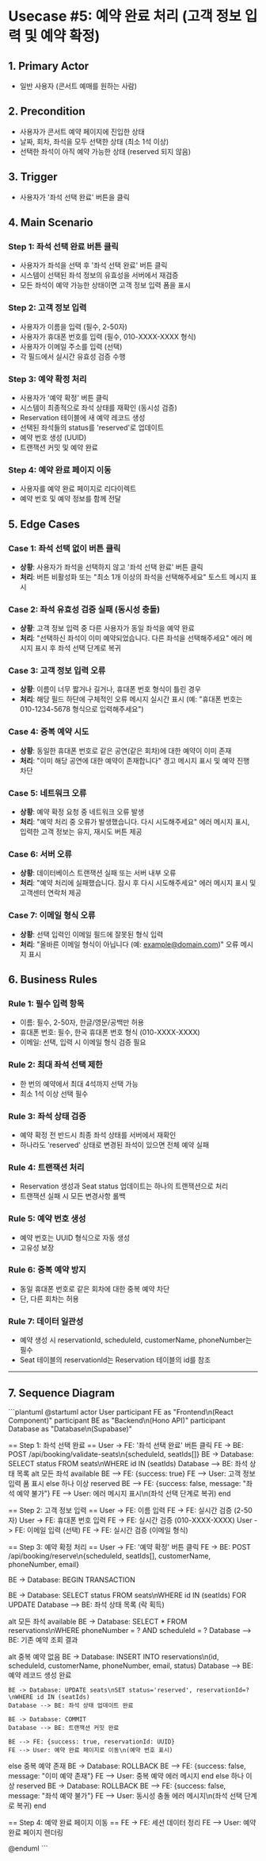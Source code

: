 # Usecase #5: 예약 완료 처리 (고객 정보 입력 및 예약 확정)

## 1. Primary Actor
- 일반 사용자 (콘서트 예매를 원하는 사람)

## 2. Precondition
- 사용자가 콘서트 예약 페이지에 진입한 상태
- 날짜, 회차, 좌석을 모두 선택한 상태 (최소 1석 이상)
- 선택한 좌석이 아직 예약 가능한 상태 (reserved 되지 않음)

## 3. Trigger
- 사용자가 '좌석 선택 완료' 버튼을 클릭

## 4. Main Scenario

### Step 1: 좌석 선택 완료 버튼 클릭
- 사용자가 좌석을 선택 후 '좌석 선택 완료' 버튼 클릭
- 시스템이 선택된 좌석 정보의 유효성을 서버에서 재검증
- 모든 좌석이 예약 가능한 상태이면 고객 정보 입력 폼을 표시

### Step 2: 고객 정보 입력
- 사용자가 이름을 입력 (필수, 2-50자)
- 사용자가 휴대폰 번호를 입력 (필수, 010-XXXX-XXXX 형식)
- 사용자가 이메일 주소를 입력 (선택)
- 각 필드에서 실시간 유효성 검증 수행

### Step 3: 예약 확정 처리
- 사용자가 '예약 확정' 버튼 클릭
- 시스템이 최종적으로 좌석 상태를 재확인 (동시성 검증)
- Reservation 테이블에 새 예약 레코드 생성
- 선택된 좌석들의 status를 'reserved'로 업데이트
- 예약 번호 생성 (UUID)
- 트랜잭션 커밋 및 예약 완료

### Step 4: 예약 완료 페이지 이동
- 사용자를 예약 완료 페이지로 리다이렉트
- 예약 번호 및 예약 정보를 함께 전달

## 5. Edge Cases

### Case 1: 좌석 선택 없이 버튼 클릭
- **상황**: 사용자가 좌석을 선택하지 않고 '좌석 선택 완료' 버튼 클릭
- **처리**: 버튼 비활성화 또는 "최소 1개 이상의 좌석을 선택해주세요" 토스트 메시지 표시

### Case 2: 좌석 유효성 검증 실패 (동시성 충돌)
- **상황**: 고객 정보 입력 중 다른 사용자가 동일 좌석을 예약 완료
- **처리**: "선택하신 좌석이 이미 예약되었습니다. 다른 좌석을 선택해주세요" 에러 메시지 표시 후 좌석 선택 단계로 복귀

### Case 3: 고객 정보 입력 오류
- **상황**: 이름이 너무 짧거나 길거나, 휴대폰 번호 형식이 틀린 경우
- **처리**: 해당 필드 하단에 구체적인 오류 메시지 실시간 표시 (예: "휴대폰 번호는 010-1234-5678 형식으로 입력해주세요")

### Case 4: 중복 예약 시도
- **상황**: 동일한 휴대폰 번호로 같은 공연(같은 회차)에 대한 예약이 이미 존재
- **처리**: "이미 해당 공연에 대한 예약이 존재합니다" 경고 메시지 표시 및 예약 진행 차단

### Case 5: 네트워크 오류
- **상황**: 예약 확정 요청 중 네트워크 오류 발생
- **처리**: "예약 처리 중 오류가 발생했습니다. 다시 시도해주세요" 에러 메시지 표시, 입력한 고객 정보는 유지, 재시도 버튼 제공

### Case 6: 서버 오류
- **상황**: 데이터베이스 트랜잭션 실패 또는 서버 내부 오류
- **처리**: "예약 처리에 실패했습니다. 잠시 후 다시 시도해주세요" 에러 메시지 표시 및 고객센터 연락처 제공

### Case 7: 이메일 형식 오류
- **상황**: 선택 입력인 이메일 필드에 잘못된 형식 입력
- **처리**: "올바른 이메일 형식이 아닙니다 (예: example@domain.com)" 오류 메시지 표시

## 6. Business Rules

### Rule 1: 필수 입력 항목
- 이름: 필수, 2-50자, 한글/영문/공백만 허용
- 휴대폰 번호: 필수, 한국 휴대폰 번호 형식 (010-XXXX-XXXX)
- 이메일: 선택, 입력 시 이메일 형식 검증 필요

### Rule 2: 최대 좌석 선택 제한
- 한 번의 예약에서 최대 4석까지 선택 가능
- 최소 1석 이상 선택 필수

### Rule 3: 좌석 상태 검증
- 예약 확정 전 반드시 최종 좌석 상태를 서버에서 재확인
- 하나라도 'reserved' 상태로 변경된 좌석이 있으면 전체 예약 실패

### Rule 4: 트랜잭션 처리
- Reservation 생성과 Seat status 업데이트는 하나의 트랜잭션으로 처리
- 트랜잭션 실패 시 모든 변경사항 롤백

### Rule 5: 예약 번호 생성
- 예약 번호는 UUID 형식으로 자동 생성
- 고유성 보장

### Rule 6: 중복 예약 방지
- 동일 휴대폰 번호로 같은 회차에 대한 중복 예약 차단
- 단, 다른 회차는 허용

### Rule 7: 데이터 일관성
- 예약 생성 시 reservationId, scheduleId, customerName, phoneNumber는 필수
- Seat 테이블의 reservationId는 Reservation 테이블의 id를 참조

---

## 7. Sequence Diagram

\`\`\`plantuml
@startuml
actor User
participant FE as "Frontend\n(React Component)"
participant BE as "Backend\n(Hono API)"
participant Database as "Database\n(Supabase)"

== Step 1: 좌석 선택 완료 ==
User -> FE: '좌석 선택 완료' 버튼 클릭
FE -> BE: POST /api/booking/validate-seats\n{scheduleId, seatIds[]}
BE -> Database: SELECT status FROM seats\nWHERE id IN (seatIds)
Database --> BE: 좌석 상태 목록
alt 모든 좌석 available
  BE --> FE: {success: true}
  FE --> User: 고객 정보 입력 폼 표시
else 하나 이상 reserved
  BE --> FE: {success: false, message: "좌석 예약 불가"}
  FE --> User: 에러 메시지 표시\n(좌석 선택 단계로 복귀)
end

== Step 2: 고객 정보 입력 ==
User -> FE: 이름 입력
FE -> FE: 실시간 검증 (2-50자)
User -> FE: 휴대폰 번호 입력
FE -> FE: 실시간 검증 (010-XXXX-XXXX)
User -> FE: 이메일 입력 (선택)
FE -> FE: 실시간 검증 (이메일 형식)

== Step 3: 예약 확정 처리 ==
User -> FE: '예약 확정' 버튼 클릭
FE -> BE: POST /api/booking/reserve\n{scheduleId, seatIds[], customerName, phoneNumber, email}

BE -> Database: BEGIN TRANSACTION

BE -> Database: SELECT status FROM seats\nWHERE id IN (seatIds) FOR UPDATE
Database --> BE: 좌석 상태 목록 (락 획득)

alt 모든 좌석 available
  BE -> Database: SELECT * FROM reservations\nWHERE phoneNumber = ? AND scheduleId = ?
  Database --> BE: 기존 예약 조회 결과
  
  alt 중복 예약 없음
    BE -> Database: INSERT INTO reservations\n(id, scheduleId, customerName, phoneNumber, email, status)
    Database --> BE: 예약 레코드 생성 완료
    
    BE -> Database: UPDATE seats\nSET status='reserved', reservationId=?\nWHERE id IN (seatIds)
    Database --> BE: 좌석 상태 업데이트 완료
    
    BE -> Database: COMMIT
    Database --> BE: 트랜잭션 커밋 완료
    
    BE --> FE: {success: true, reservationId: UUID}
    FE --> User: 예약 완료 페이지로 이동\n(예약 번호 표시)
  else 중복 예약 존재
    BE -> Database: ROLLBACK
    BE --> FE: {success: false, message: "이미 예약 존재"}
    FE --> User: 중복 예약 에러 메시지
  end
else 하나 이상 reserved
  BE -> Database: ROLLBACK
  BE --> FE: {success: false, message: "좌석 예약 불가"}
  FE --> User: 동시성 충돌 에러 메시지\n(좌석 선택 단계로 복귀)
end

== Step 4: 예약 완료 페이지 이동 ==
FE -> FE: 세션 데이터 정리
FE --> User: 예약 완료 페이지 렌더링

@enduml
\`\`\`

